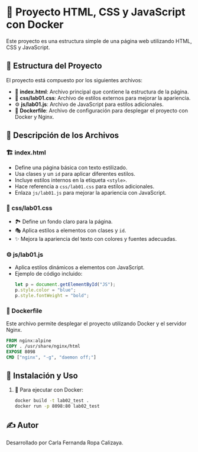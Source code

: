 # 🚀 Proyecto HTML, CSS y JavaScript con Docker

Este proyecto es una estructura simple de una página web utilizando HTML, CSS y JavaScript.

## 📂 Estructura del Proyecto

El proyecto está compuesto por los siguientes archivos:

- 📝 **index.html**: Archivo principal que contiene la estructura de la página.
- 🎨 **css/lab01.css**: Archivo de estilos externos para mejorar la apariencia.
- ⚙️ **js/lab01.js**: Archivo de JavaScript para estilos adicionales.
- 🐳 **Dockerfile**: Archivo de configuración para desplegar el proyecto con Docker y Nginx.

## 📖 Descripción de los Archivos

### 🏗️ index.html

- Define una página básica con texto estilizado.
- Usa clases y un `id` para aplicar diferentes estilos.
- Incluye estilos internos en la etiqueta `<style>`.
- Hace referencia a `css/lab01.css` para estilos adicionales.
- Enlaza `js/lab01.js` para mejorar la apariencia con JavaScript.

### 🎨 css/lab01.css

- 🏞️ Define un fondo claro para la página.
- 🎭 Aplica estilos a elementos con clases y `id`.
- ✨ Mejora la apariencia del texto con colores y fuentes adecuadas.

### ⚙️ js/lab01.js

- Aplica estilos dinámicos a elementos con JavaScript.
- Ejemplo de código incluido:
  ```javascript
  let p = document.getElementById("JS");
  p.style.color = "blue";
  p.style.fontWeight = "bold";
  ```

### 🐳 Dockerfile

Este archivo permite desplegar el proyecto utilizando Docker y el servidor Nginx.

```dockerfile
FROM nginx:alpine
COPY . /usr/share/nginx/html
EXPOSE 8098
CMD ["nginx", "-g", "daemon off;"]
```

## 🔧 Instalación y Uso

1. 🐳 Para ejecutar con Docker:
   ```sh
   docker build -t lab02_test .
   docker run -p 8098:80 lab02_test
   ```
## ✍️ Autor

Desarrollado por Carla Fernanda Ropa Calizaya.


